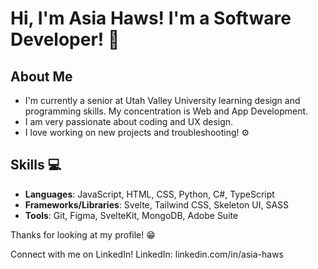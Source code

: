 # Hi, I'm Asia Haws! I'm a Software Developer! 🌸

## About Me
- I'm currently a senior at Utah Valley University learning design and programming skills. My concentration is Web and App Development.
- I am very passionate about coding and UX design.
- I love working on new projects and troubleshooting! ⚙️

## Skills 💻
- **Languages**: JavaScript, HTML, CSS, Python, C#, TypeScript
- **Frameworks/Libraries**: Svelte, Tailwind CSS, Skeleton UI, SASS
- **Tools**: Git, Figma, SvelteKit, MongoDB, Adobe Suite

Thanks for looking at my profile! 😁

Connect with me on LinkedIn!
LinkedIn:  linkedin.com/in/asia-haws
